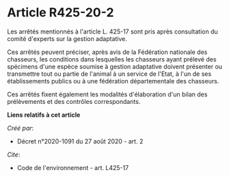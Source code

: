 # Article R425-20-2

Les arrêtés mentionnés à l'article L. 425-17 sont pris après consultation du comité d'experts sur la gestion adaptative. 

Ces arrêtés peuvent préciser, après avis de la Fédération nationale des chasseurs, les conditions dans lesquelles les
chasseurs ayant prélevé des spécimens d'une espèce soumise à gestion adaptative doivent présenter ou transmettre tout ou
partie de l'animal à un service de l'Etat, à l'un de ses établissements publics ou à une fédération départementale des
chasseurs. 

Ces arrêtés fixent également les modalités d'élaboration d'un bilan des prélèvements et des contrôles correspondants.

**Liens relatifs à cet article**

_Créé par_:

  - Décret n°2020-1091 du 27 août 2020 - art. 2

_Cite_:

  - Code de l'environnement - art. L425-17
